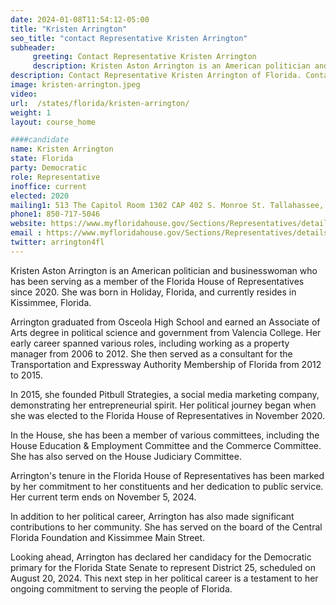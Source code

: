 ```yaml
---
date: 2024-01-08T11:54:12-05:00
title: "Kristen Arrington"
seo_title: "contact Representative Kristen Arrington"
subheader:
     greeting: Contact Representative Kristen Arrington
     description: Kristen Aston Arrington is an American politician and businesswoman who has been serving as a member of the Florida House of Representatives since 2020. She was born in Holiday, Florida, and currently resides in Kissimmee, Florida.
description: Contact Representative Kristen Arrington of Florida. Contact information for Kristen Arrington includes email address, phone number, and mailing address.
image: kristen-arrington.jpeg
video:
url:  /states/florida/kristen-arrington/
weight: 1
layout: course_home

####candidate
name: Kristen Arrington
state: Florida
party: Democratic
role: Representative
inoffice: current
elected: 2020
mailing1: 513 The Capitol Room 1302 CAP 402 S. Monroe St. Tallahassee, FL 32399-1300
phone1: 850-717-5046
website: https://www.myfloridahouse.gov/Sections/Representatives/details.aspx?MemberId=4774&LegislativeTermId=90/
email : https://www.myfloridahouse.gov/Sections/Representatives/details.aspx?MemberId=4774&LegislativeTermId=90/
twitter: arrington4fl
---
```


Kristen Aston Arrington is an American politician and businesswoman who has been serving as a member of the Florida House of Representatives since 2020. She was born in Holiday, Florida, and currently resides in Kissimmee, Florida.

Arrington graduated from Osceola High School and earned an Associate of Arts degree in political science and government from Valencia College. Her early career spanned various roles, including working as a property manager from 2006 to 2012. She then served as a consultant for the Transportation and Expressway Authority Membership of Florida from 2012 to 2015.

In 2015, she founded Pitbull Strategies, a social media marketing company, demonstrating her entrepreneurial spirit. Her political journey began when she was elected to the Florida House of Representatives in November 2020.

In the House, she has been a member of various committees, including the House Education & Employment Committee and the Commerce Committee. She has also served on the House Judiciary Committee.

Arrington's tenure in the Florida House of Representatives has been marked by her commitment to her constituents and her dedication to public service. Her current term ends on November 5, 2024.

In addition to her political career, Arrington has also made significant contributions to her community. She has served on the board of the Central Florida Foundation and Kissimmee Main Street.

Looking ahead, Arrington has declared her candidacy for the Democratic primary for the Florida State Senate to represent District 25, scheduled on August 20, 2024. This next step in her political career is a testament to her ongoing commitment to serving the people of Florida.
